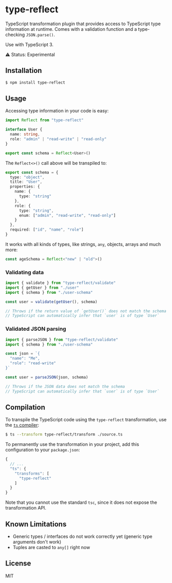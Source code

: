 # type-reflect

TypeScript transformation plugin that provides access to TypeScript type information at runtime. Comes with a validation function and a type-checking `JSON.parse()`.

Use with TypeScript 3.

⚠️ Status: Experimental


## Installation

```sh
$ npm install type-reflect
```


## Usage

Accessing type information in your code is easy:

```ts
import Reflect from "type-reflect"

interface User {
  name: string,
  role: "admin" | "read-write" | "read-only"
}

export const schema = Reflect<User>()
```

The `Reflect<>()` call above will be transpiled to:

```ts
export const schema = {
  type: "object",
  title: "User",
  properties: {
    name: {
      type: "string"
    },
    role: {
      type: "string",
      enum: ["admin", "read-write", "read-only"]
    }
  },
  required: ["id", "name", "role"]
}
```

It works with all kinds of types, like strings, `any`, objects, arrays and much more:

```ts
const ageSchema = Reflect<"new" | "old">()
```

### Validating data

```ts
import { validate } from "type-reflect/validate"
import { getUser } from "./user"
import { schema } from "./user-schema"

const user = validate(getUser(), schema)

// Throws if the return value of `getUser()` does not match the schema
// TypeScript can automatically infer that `user` is of type `User`
```

### Validated JSON parsing

```ts
import { parseJSON } from "type-reflect/validate"
import { schema } from "./user-schema"

const json = `{
  "name": "Me",
  "role": "read-write"
}`

const user = parseJSON(json, schema)

// Throws if the JSON data does not match the schema
// TypeScript can automatically infer that `user` is of type `User`
```


## Compilation

To transpile the TypeScript code using the `type-reflect` transformation, use the [`ts` compiler](https://github.com/andywer/ts):

```sh
$ ts --transform type-reflect/transform ./source.ts
```

To permanently use the transformation in your project, add this configuration to your `package.json`:

```js
{
  // ...
  "ts": {
    "transforms": [
      "type-reflect"
    ]
  }
}
```

Note that you cannot use the standard `tsc`, since it does not expose the transformation API.


## Known Limitations

- Generic types / interfaces do not work correctly yet (generic type arguments don't work)
- Tuples are casted to `any[]` right now


## License

MIT
